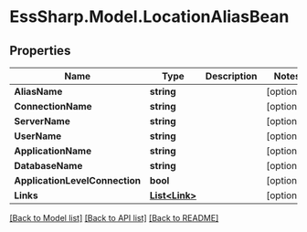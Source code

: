 # EssSharp.Model.LocationAliasBean

## Properties

Name | Type | Description | Notes
------------ | ------------- | ------------- | -------------
**AliasName** | **string** |  | [optional] 
**ConnectionName** | **string** |  | [optional] 
**ServerName** | **string** |  | [optional] 
**UserName** | **string** |  | [optional] 
**ApplicationName** | **string** |  | [optional] 
**DatabaseName** | **string** |  | [optional] 
**ApplicationLevelConnection** | **bool** |  | [optional] 
**Links** | [**List&lt;Link&gt;**](Link.md) |  | [optional] 

[[Back to Model list]](../README.md#documentation-for-models) [[Back to API list]](../README.md#documentation-for-api-endpoints) [[Back to README]](../README.md)

